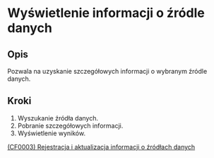 # Wyświetlenie informacji o źródle danych

## Opis
Pozwala na uzyskanie szczegółowych informacji o wybranym źródle danych.

## Kroki
1. Wyszukanie źródła danych.
2. Pobranie szczegółowych informacji.
3. Wyświetlenie wyników.

[(CF0003) Rejestracja i aktualizacja informacji o źródłach danych](../../../3.wizja.systemu/3.3.cechy.funkcjonalne/CF0003.md)